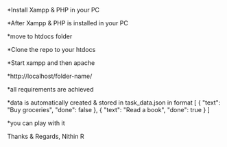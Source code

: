 *Install Xampp & PHP in your PC

*After Xampp & PHP is installed in your PC 

*move to htdocs folder

*Clone the repo to your htdocs

*Start xampp and then apache

*http://localhost/folder-name/

*all requirements are achieved

*data is automatically created & stored in task_data.json in format
[
  { "text": "Buy groceries", "done": false },
  { "text": "Read a book", "done": true }
]

*you can play with it 

Thanks & Regards,
Nithin R
